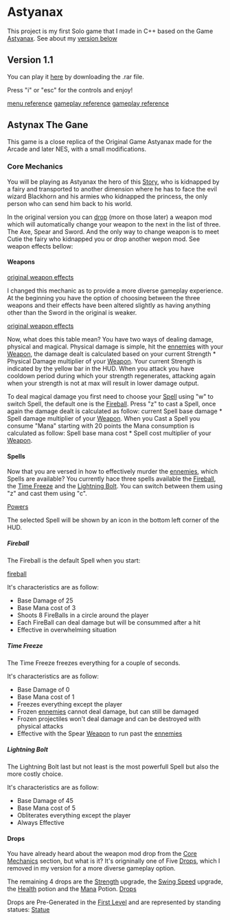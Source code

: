 # Astyanax
This project is my first Solo game that I made in C++ based on the Game [Astyanax](https://en.wikipedia.org/wiki/The_Astyanax). See about my [version below](##-Astynax-The-Gane)

## Version 1.1
You can play it [here](https://github.com/DijiOfficial/Astyanax/releases/tag/v1.1) by downloading the .rar file.

Press "i" or "esc" for the controls and enjoy!

[menu reference](Resources/PickUpsFinal.png)
[gameplay reference](Resources/gameplay.png)
[gameplay reference](Resources/gameplay2.png)

## Astynax The Gane

This game is a close replica of the Original Game Astyanax made for the Arcade and later NES, with a small modifications.

### Core Mechanics

You will be playing as Astyanax the hero of this [Story](https://en.wikipedia.org/wiki/The_Astyanax), who is kidnapped by a fairy and transported to another dimension where he has to face the evil wizard Blackhorn and his armies who kidnapped the princess, the only person who can send him back to his world. 

In the original version you can [drop](####-Drops) (more on those later) a weapon mod which will automatically change your weapon to the next in the list of three. The Axe, Spear and Sword. And the only way to change weapon is to meet Cutie the fairy who kidnapped you or drop another wepon mod. See weapon effects bellow:

#### Weapons
[original weapon effects](Resources/OriginalEffectivness.png)

I changed this mechanic as to provide a more diverse gameplay experience. At the beginning you have the option of choosing between the three weapons and their effects have been altered slightly as having anything other than the Sword in the original is weaker.

[original weapon effects](Resources/Weapons-Effectiveness.PNG)

Now, what does this table mean? You have two ways of dealing damage, physical and magical. Physical damage is simple, hit the [ennemies](#-Ennemies) with your [Weapon](####-Weapons), the damage dealt is calculated based on your current Strength * Physical Damage multiplier of your [Weapon](####-Weapons). Your current Strength is indicated by the yellow bar in the HUD. When you attack you have cooldown period during which your strength regenerates, attacking again when your strength is not at max will result in lower damage output.

To deal magical damage you first need to choose your [Spell](####-Spells) using "w" to switch Spell, the default one is the [Fireball](#####-Fireball). Press "z" to cast a Spell, once again the damage dealt is calculated as follow: current Spell base damage * Spell damage multiplier of your [Weapon](####-Weapons). When you Cast a Spell you consume "Mana" starting with 20 points the Mana consumption is calculated as follow: Spell base mana cost * Spell cost multiplier of your [Weapon](####-Weapons).

#### Spells

Now that you are versed in how to effectively murder the [ennemies](#-Ennemies), which Spells are available? You currently hace three spells available the [Fireball](#####-Fireball), the [Time Freeze](#####-Time-Freeze) and the [Lightning Bolt](#####-Lightning-Bolt). You can switch between them using "z" and cast them using "c".

[Powers](Resources/Powers.png)

The selected Spell will be shown by an icon in the bottom left corner of the HUD.

##### Fireball

The Fireball is the default Spell when you start:

[fireball](Resources/fireball.png)

It's characteristics are as follow:
 - Base Damage of 25
 - Base Mana cost of 3
 - Shoots 8 FireBalls in a circle around the player
 - Each FireBall can deal damage but will be consummed after a hit
 - Effective in overwhelming situation

##### Time Freeze

The Time Freeze freezes everything for a couple of seconds.

It's characteristics are as follow:
 - Base Damage of 0
 - Base Mana cost of 1
 - Freezes everything except the player
 - Frozen [ennemies](#-Ennemies) cannot deal damage, but can still be damaged
 - Frozen projectiles won't deal damage and can be destroyed with physical attacks
 - Effective with the Spear [Weapon](####-Weapons) to run past the [ennemies](#-Ennemies)

##### Lightning Bolt

The Lightning Bolt last but not least is the most powerfull Spell but also the more costly choice.

It's characteristics are as follow:
 - Base Damage of 45
 - Base Mana cost of 5
 - Obliterates everything except the player
 - Always Effective

#### Drops

You have already heard about the weapon mod drop from the [Core Mechanics](###-Core-Mechanics) section, but what is it? It's origninally one of Five [Drops](####-Drops), which I removed in my version for a more diverse gameplay option.

The remaining 4 drops are the [Strength](#####-Strength) upgrade, the [Swing Speed](#####-Swing-Speed) upgrade, the [Health](#####-Health-Potion) potion and the [Mana](#####-Mana-Potion) Potion.
[Drops](Resources/PickUpsFinal.png)

Drops are Pre-Generated in the [First Level](###-First-Level) and are represented by standing statues: 
[Statue](Resources/statue.png)
